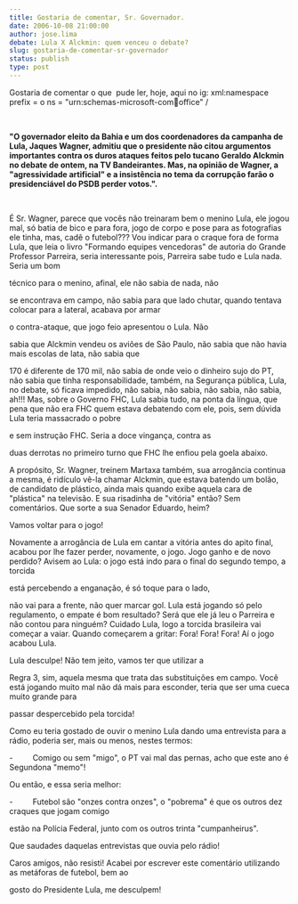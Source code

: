 ```yaml
---
title: Gostaria de comentar, Sr. Governador.
date: 2006-10-08 21:00:00
author: jose.lima
debate: Lula X Alckmin: quem venceu o debate?
slug: gostaria-de-comentar-sr-governador
status: publish 
type: post
---
```


Gostaria de comentar o que  pude ler, hoje, aqui no ig: xml:namespace prefix = o ns = "urn:schemas-microsoft-com:office:office" /


 


**"O governador eleito da Bahia e um dos coordenadores da campanha de Lula, Jaques Wagner, admitiu que o presidente não citou argumentos importantes contra os duros ataques feitos pelo tucano Geraldo Alckmin no debate de ontem, na TV Bandeirantes. Mas, na opinião de Wagner, a "agressividade artificial" e a insistência no tema da corrupção farão o presidenciável do PSDB perder votos.".**


 


É Sr. Wagner, parece que vocês não treinaram bem o menino Lula, ele jogou mal, só batia de bico e para fora, jogo de corpo e pose para as fotografias ele tinha, mas, cadê o futebol??? Vou indicar para o craque fora de forma Lula, que leia o livro "Formando equipes vencedoras" de autoria do Grande Professor Parreira, seria interessante pois, Parreira sabe tudo e Lula nada. Seria um bom 


técnico para o menino, afinal, ele não sabia de nada, não 


se encontrava em campo, não sabia para que lado chutar, quando tentava colocar para a lateral, acabava por armar 


o contra-ataque, que jogo feio apresentou o Lula. Não 


sabia que Alckmin vendeu os aviões de São Paulo, não sabia que não havia mais escolas de lata, não sabia que 


170 é diferente de 170 mil, não sabia de onde veio o dinheiro sujo do PT, não sabia que tinha responsabilidade, também, na Segurança pública, Lula, no debate, só ficava impedido, não sabia, não sabia, não sabia, não sabia, ah!!! Mas, sobre o Governo FHC, Lula sabia tudo, na ponta da língua, que pena que não era FHC quem estava debatendo com ele, pois, sem dúvida Lula teria massacrado o pobre 


e sem instrução FHC. Seria a doce vingança, contra as 


duas derrotas no primeiro turno que FHC lhe enfiou pela goela abaixo.


A propósito, Sr. Wagner, treinem Martaxa também, sua arrogância continua a mesma, é ridículo vê-la chamar Alckmin, que estava batendo um bolão, de candidato de plástico, ainda mais quando exibe aquela cara de "plástica" na televisão. E sua risadinha de "vitória" então? Sem comentários. Que sorte a sua Senador Eduardo, heim?


Vamos voltar para o jogo!   


Novamente a arrogância de Lula em cantar a vitória antes do apito final, acabou por lhe fazer perder, novamente, o jogo. Jogo ganho e de novo perdido? Avisem ao Lula: o jogo está indo para o final do segundo tempo, a torcida 


está percebendo a enganação, é só toque para o lado, 


não vai para a frente, não quer marcar gol. Lula está jogando só pelo regulamento, o empate é bom resultado? Será que ele já leu o Parreira e não contou para ninguém? Cuidado Lula, logo a torcida brasileira vai começar a vaiar. Quando começarem a gritar: Fora! Fora! Fora! Aí o jogo acabou Lula.


Lula desculpe! Não tem jeito, vamos ter que utilizar a 


Regra 3, sim, aquela mesma que trata das substituições em campo. Você está jogando muito mal não dá mais para esconder, teria que ser uma cueca muito grande para 


passar despercebido pela torcida!  


Como eu teria gostado de ouvir o menino Lula dando uma entrevista para a rádio, poderia ser, mais ou menos, nestes termos:


-         Comigo ou sem "migo", o PT vai mal das pernas, acho que este ano é Segundona "memo"!


Ou então, e essa seria melhor:


-         Futebol são "onzes contra onzes", o "pobrema" é que os outros dez craques que jogam comigo 


estão na Polícia Federal, junto com os outros trinta "cumpanheirus".


Que saudades daquelas entrevistas que ouvia pelo rádio!


Caros amigos, não resisti! Acabei por escrever este comentário utilizando as metáforas de futebol, bem ao 


gosto do Presidente Lula, me desculpem!


